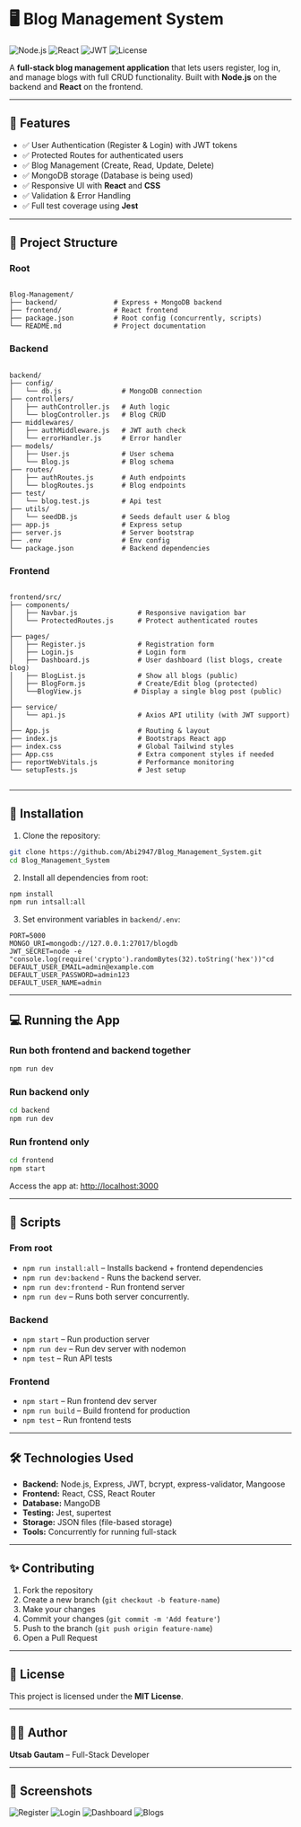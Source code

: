 # 🖥️ Blog Management System

![Node.js](https://img.shields.io/badge/Backend-Node.js-green?style=for-the-badge)
![React](https://img.shields.io/badge/Frontend-React-blue?style=for-the-badge)
![JWT](https://img.shields.io/badge/Auth-JWT-yellow?style=for-the-badge)
![License](https://img.shields.io/badge/License-MIT-red?style=for-the-badge)

A **full-stack blog management application** that lets users register, log in, and manage blogs with full CRUD functionality. Built with **Node.js** on the backend and **React** on the frontend.

---

## 🌟 Features

- ✅ User Authentication (Register & Login) with JWT tokens
- ✅ Protected Routes for authenticated users
- ✅ Blog Management (Create, Read, Update, Delete)
- ✅ MongoDB storage (Database is being used)
- ✅ Responsive UI with **React** and **CSS**
- ✅ Validation & Error Handling
- ✅ Full test coverage using **Jest**

---

## 📂 Project Structure

### Root

```

Blog-Management/
├── backend/              # Express + MongoDB backend
├── frontend/             # React frontend
├── package.json          # Root config (concurrently, scripts)
└── README.md             # Project documentation

```

### Backend

```

backend/
├── config/
│   └── db.js               # MongoDB connection
├── controllers/
│   ├── authController.js   # Auth logic
│   └── blogController.js   # Blog CRUD
├── middlewares/
│   ├── authMiddleware.js   # JWT auth check
│   └── errorHandler.js     # Error handler
├── models/
│   ├── User.js             # User schema
│   └── Blog.js             # Blog schema
├── routes/
│   ├── authRoutes.js       # Auth endpoints
│   └── blogRoutes.js       # Blog endpoints
├── test/
│   └── blog.test.js        # Api test
├── utils/
│   └── seedDB.js           # Seeds default user & blog
├── app.js                  # Express setup
├── server.js               # Server bootstrap
├── .env                    # Env config
└── package.json            # Backend dependencies

```

### Frontend

```

frontend/src/
├── components/
│   ├── Navbar.js               # Responsive navigation bar
│   └── ProtectedRoutes.js      # Protect authenticated routes
│
├── pages/
│   ├── Register.js             # Registration form
│   ├── Login.js                # Login form
│   ├── Dashboard.js            # User dashboard (list blogs, create blog)
│   ├── BlogList.js             # Show all blogs (public)
│   ├── BlogForm.js             # Create/Edit blog (protected)
│   └──BlogView.js             # Display a single blog post (public)
│
├── service/
│   └── api.js                  # Axios API utility (with JWT support)
│
├── App.js                      # Routing & layout
├── index.js                    # Bootstraps React app
├── index.css                   # Global Tailwind styles
├── App.css                     # Extra component styles if needed
├── reportWebVitals.js          # Performance monitoring
└── setupTests.js               # Jest setup


```

---

## 🚀 Installation

1. Clone the repository:

```bash
git clone https://github.com/Abi2947/Blog_Management_System.git
cd Blog_Management_System
```

2. Install all dependencies from root:

```bash
npm install
npm run intsall:all
```

3. Set environment variables in `backend/.env`:

```env
PORT=5000
MONGO_URI=mongodb://127.0.0.1:27017/blogdb
JWT_SECRET=node -e "console.log(require('crypto').randomBytes(32).toString('hex'))"cd 
DEFAULT_USER_EMAIL=admin@example.com
DEFAULT_USER_PASSWORD=admin123
DEFAULT_USER_NAME=admin
```

---

## 💻 Running the App

### Run both frontend and backend together

```bash
npm run dev
```

### Run backend only

```bash
cd backend
npm run dev
```

### Run frontend only

```bash
cd frontend
npm start
```

Access the app at: [http://localhost:3000](http://localhost:3000)

---

## 📜 Scripts

### From root

- `npm run install:all` – Installs backend + frontend dependencies
- `npm run dev:backend` - Runs the backend server.
- `npm run dev:frontend` - Run frontend server
- `npm run dev` – Runs both server concurrently.

### Backend

- `npm start` – Run production server
- `npm run dev` – Run dev server with nodemon
- `npm test` – Run API tests

### Frontend

- `npm start` – Run frontend dev server
- `npm run build` – Build frontend for production
- `npm test` – Run frontend tests

---

## 🛠 Technologies Used

- **Backend:** Node.js, Express, JWT, bcrypt, express-validator, Mangoose
- **Frontend:** React, CSS, React Router
- **Database:** MangoDB
- **Testing:** Jest, supertest
- **Storage:** JSON files (file-based storage)
- **Tools:** Concurrently for running full-stack

---

## ✨ Contributing

1. Fork the repository
2. Create a new branch (`git checkout -b feature-name`)
3. Make your changes
4. Commit your changes (`git commit -m 'Add feature'`)
5. Push to the branch (`git push origin feature-name`)
6. Open a Pull Request

---

## 📄 License

This project is licensed under the **MIT License**.

---

## 👨‍💻 Author

**Utsab Gautam** – Full-Stack Developer

---

## 📸 Screenshots

![Register](./backend/public/images/Register.png)
![Login](./backend/public/images/Login.png)
![Dashboard](./backend/public/images/Dashboard.png)
![Blogs](./backend/public/images/Blog.png)
